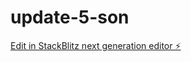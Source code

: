 # update-5-son

[Edit in StackBlitz next generation editor ⚡️](https://stackblitz.com/~/github.com/sdsdilqem/update-5-son)